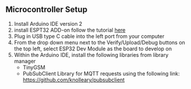 ## Microcontroller Setup 

1. Install Arduino IDE version 2
2. install ESPT32 ADD-on 
	follow the tutorial [here](https://randomnerdtutorials.com/installing-the-esp32-board-in-arduino-ide-windows-instructions/)
3. Plug in USB type C cable into the left port from your computer
4. From the drop down menu next to the Verify/Upload/Debug buttons on the top left, select ESP32 Dev Module as the board to develop on 
5. Within the Arduino IDE, install the following libraries from library manager 
	- TinyGSM
	- PubSubClient Library for MQTT requests using the following link: https://github.com/knolleary/pubsubclient


